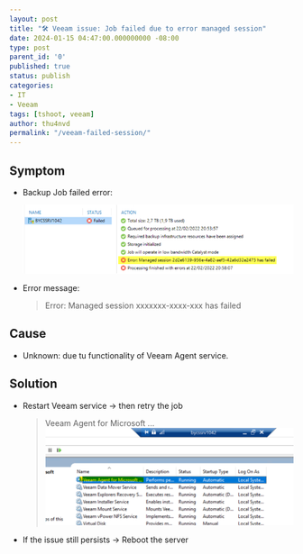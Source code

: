 ```yaml
---
layout: post
title: "🛠 Veeam issue: Job failed due to error managed session"
date: 2024-01-15 04:47:00.000000000 -08:00
type: post
parent_id: '0'
published: true
status: publish
categories:
- IT
- Veeam
tags: [tshoot, veeam]
author: thu4nvd
permalink: "/veeam-failed-session/"
---
```


## Symptom
* Backup Job failed error:  
  
  ![Alt text](../assets/2024/01/vsession1.png)


* Error message: 
  
  > Error: Managed session xxxxxxx-xxxx-xxx has failed

## Cause

* Unknown: due tu functionality of Veeam Agent service.

## Solution

- Restart Veeam service -> then retry the job

  > Veeam Agent for Microsoft ...
  ![Alt text](../assets/2024/01/vsession2.png)

-	If the issue still persists -> Reboot the server
